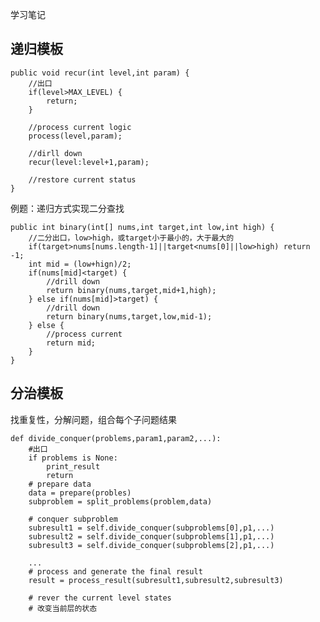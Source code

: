 学习笔记
## 递归模板 ##

	public void recur(int level,int param) {
		//出口
		if(level>MAX_LEVEL) {
			return;
		}
		
		//process current logic
		process(level,param);
		
		//dirll down
		recur(level:level+1,param);
		
		//restore current status
	}

例题：递归方式实现二分查找

	public int binary(int[] nums,int target,int low,int high) {
		//二分出口，low>high，或target小于最小的，大于最大的
		if(target>nums[nums.length-1]||target<nums[0]||low>high) return -1;
		int mid = (low+hign)/2;
		if(nums[mid]<target) {
			//drill down
			return binary(nums,target,mid+1,high);	
		} else if(nums[mid]>target) {
			//drill down
			return binary(nums,target,low,mid-1);
		} else {
			//process current
			return mid;
		}
	}

## 分治模板 ##
找重复性，分解问题，组合每个子问题结果<br>

	def divide_conquer(problems,param1,param2,...):
		#出口
		if problems is None:
			print_result
			return
		# prepare data
		data = prepare(probles)
		subproblem = split_problems(problem,data)
		
		# conquer subproblem
		subresult1 = self.divide_conquer(subproblems[0],p1,...)
		subresult2 = self.divide_conquer(subproblems[1],p1,...)
		subresult3 = self.divide_conquer(subproblems[2],p1,...)

		...
		# process and generate the final result
		result = process_result(subresult1,subresult2,subresult3)
		
		# rever the current level states
		# 改变当前层的状态